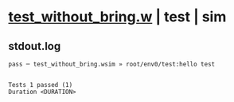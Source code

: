 # [test_without_bring.w](../../../../../examples/tests/valid/test_without_bring.w) | test | sim

## stdout.log
```log
pass ─ test_without_bring.wsim » root/env0/test:hello test
 
 
Tests 1 passed (1)
Duration <DURATION>
```

